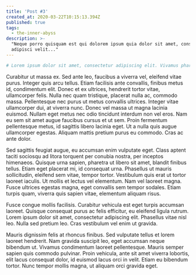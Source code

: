 ```yaml
---
title: 'Post #3'
created_at: 2020-03-22T10:15:13.394Z
published: true
tags:
  - the-inner-abyss
description: >-
  "Neque porro quisquam est qui dolorem ipsum quia dolor sit amet, consectetur,
  adipisci velit..."
---
```



```bash
# Lorem ipsum dolor sit amet, consectetur adipiscing elit. Vivamus pharetra pulvinar ante, et finibus dui facilisis ornare. Aliquam erat volutpat. Maecenas iaculis molestie auctor. Sed et leo nec ante vehicula euismod non sit amet dolor. In interdum laoreet metus, vel tempor dolor luctus eget. Curabitur ipsum orci, bibendum nec faucibus sit amet, viverra ut ante. Nullam nec ultricies est. Nulla accumsan, mauris et tincidunt placerat, ipsum felis viverra orci, et scelerisque erat mi vel neque. Quisque pretium leo sit amet dignissim commodo. Cras pulvinar vitae ligula at malesuada.
```

Curabitur ut massa ex. Sed ante leo, faucibus a viverra vel, eleifend vitae purus. Integer quis arcu tellus. Etiam facilisis ante convallis, finibus metus id, condimentum elit. Donec et ex ultrices, hendrerit tortor vitae, ullamcorper felis. Nulla nec quam tristique, placerat nulla ac, commodo massa. Pellentesque nec purus ut metus convallis ultrices. Integer vitae ullamcorper dui, at viverra nunc. Donec vel massa ut magna lacinia euismod. Nullam eget metus nec odio tincidunt interdum non vel eros. Nam eu sem sit amet augue faucibus cursus et ut sem. Proin fermentum pellentesque metus, id sagittis libero lacinia eget. Ut a nulla quis augue ullamcorper egestas. Aliquam mattis pretium purus eu commodo. Cras ac ante dolor.

Sed sagittis feugiat augue, eu accumsan enim vulputate eget. Class aptent taciti sociosqu ad litora torquent per conubia nostra, per inceptos himenaeos. Quisque urna sapien, pharetra ut libero sit amet, blandit finibus tellus. Etiam eget placerat mi, id consequat urna. Phasellus ut mauris sollicitudin, eleifend sem vitae, tempor tortor. Vestibulum quis erat ut tortor laoreet iaculis. Ut mollis et lectus vel elementum. Nam vel laoreet magna. Fusce ultrices egestas magna, eget convallis sem tempor sodales. Etiam turpis quam, viverra quis sapien vitae, elementum aliquam risus.

Fusce congue mollis facilisis. Curabitur vehicula est eget turpis accumsan laoreet. Quisque consequat purus ac felis efficitur, eu eleifend ligula rutrum. Lorem ipsum dolor sit amet, consectetur adipiscing elit. Phasellus vitae nisl leo. Nulla sed pretium leo. Cras vestibulum vel enim ut gravida.

Mauris dignissim felis at rhoncus finibus. Sed vulputate tellus et lorem laoreet hendrerit. Nam gravida suscipit leo, eget accumsan neque bibendum ut. Vivamus condimentum laoreet pellentesque. Mauris semper sapien quis commodo pulvinar. Proin vehicula, ante sit amet viverra lobortis, elit lacus consequat dolor, id euismod lacus orci in velit. Etiam eu bibendum tortor. Nunc tempor mollis magna, ut aliquam orci gravida eget. 